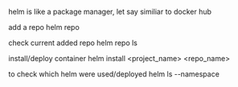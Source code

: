 helm is like a package manager, let say similiar to docker hub

add a repo
helm repo <name> <repo link>

check current added repo
helm repo ls

install/deploy container
helm install <project_name> <repo_name>

to check which helm were used/deployed
helm ls --namespace <namespace>